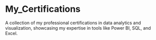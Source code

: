 # My_Certifications
A collection of my professional certifications in data analytics and visualization, showcasing my expertise in tools like Power BI, SQL, and Excel.
